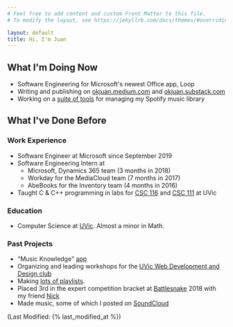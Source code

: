 ```yaml
---
# Feel free to add content and custom Front Matter to this file.
# To modify the layout, see https://jekyllrb.com/docs/themes/#overriding-theme-defaults

layout: default
title: Hi, I'm Juan
---
```


## What I'm Doing Now
* Software Engineering for Microsoft's newest Office app, Loop
* Writing and publishing on [okjuan.medium.com](https://okjuan.medium.com) and [okjuan.substack.com](https://okjuan.substack.com)
* Working on a [suite of tools](https://github.com/okjuan/music-lib-bot) for managing my Spotify music library

## What I've Done Before
### Work Experience
* Software Engineer at Microsoft since September 2019
* Software Engineering Intern at
    * Microsoft, Dynamics 365 team (3 months in 2018)
    * Workday for the MediaCloud team (7 months in 2017)
    * AbeBooks for the Inventory team (4 months in 2016)
* Taught C & C++ programming in labs for [CSC 116](https://heat.csc.uvic.ca/coview/outline/2018/Fall/CSC/116) and [CSC 111](https://heat.csc.uvic.ca/coview/outline/2019/Spring/CSC/111) at UVic

### Education
* Computer Science at [UVic](https://www.uvic.ca/). Almost a minor in Math.

### Past Projects
* "Music Knowledge" [app](https://github.com/okjuan/muze)
* Organizing and leading workshops for the [UVic Web Development and Design club](https://www.facebook.com/UVicWebDev/?fref=gs&dti=216915481806345&hc_location=group_dialog)
* Making [lots of playlists](https://open.spotify.com/user/jcgalleg).
* Placed 3rd in the expert competition bracket at [Battlesnake](https://www.battlesnake.io/) 2018 with my friend [Nick](https://github.com/NicholasKobald)
* Made music, some of which I posted on [SoundCloud](https://soundcloud.com/baba-guano)

(Last Modified: {% last_modified_at %})
